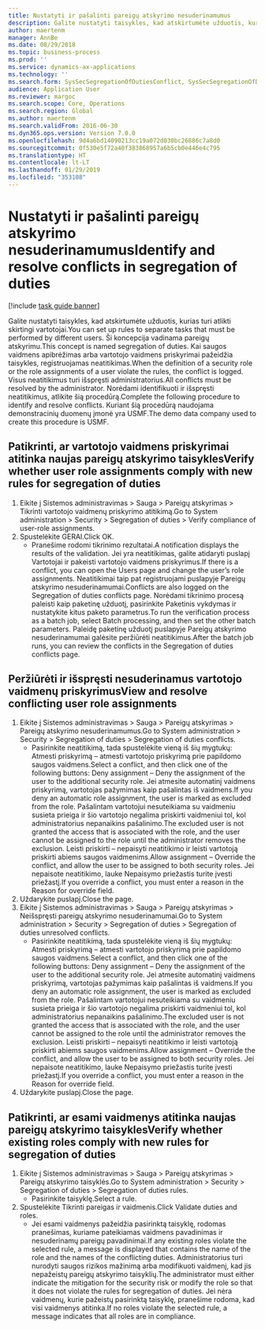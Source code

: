 ```yaml
---
title: Nustatyti ir pašalinti pareigų atskyrimo nesuderinamumus
description: Galite nustatyti taisykles, kad atskirtumėte užduotis, kurias turi atlikti skirtingi vartotojai.
author: maertenm
manager: AnnBe
ms.date: 08/29/2018
ms.topic: business-process
ms.prod: ''
ms.service: dynamics-ax-applications
ms.technology: ''
ms.search.form: SysSecSegregationOfDutiesConflict, SysSecSegregationOfDutiesRule
audience: Application User
ms.reviewer: margoc
ms.search.scope: Core, Operations
ms.search.region: Global
ms.author: maertenm
ms.search.validFrom: 2016-06-30
ms.dyn365.ops.version: Version 7.0.0
ms.openlocfilehash: 9d4a6bd14090213cc19a072d030bc26886c7a8d0
ms.sourcegitcommit: 0f530e5f72a40f383868957a6b5cb0e446e4c795
ms.translationtype: HT
ms.contentlocale: lt-LT
ms.lasthandoff: 01/29/2019
ms.locfileid: "353108"
---
```

# <a name="identify-and-resolve-conflicts-in-segregation-of-duties"></a><span data-ttu-id="a4fac-103">Nustatyti ir pašalinti pareigų atskyrimo nesuderinamumus</span><span class="sxs-lookup"><span data-stu-id="a4fac-103">Identify and resolve conflicts in segregation of duties</span></span>

[!include [task guide banner](../../includes/task-guide-banner.md)]

<span data-ttu-id="a4fac-104">Galite nustatyti taisykles, kad atskirtumėte užduotis, kurias turi atlikti skirtingi vartotojai.</span><span class="sxs-lookup"><span data-stu-id="a4fac-104">You can set up rules to separate tasks that must be performed by different users.</span></span> <span data-ttu-id="a4fac-105">Ši koncepcija vadinama pareigų atskyrimu.</span><span class="sxs-lookup"><span data-stu-id="a4fac-105">This concept is named segregation of duties.</span></span> <span data-ttu-id="a4fac-106">Kai saugos vaidmens apibrėžimas arba vartotojo vaidmens priskyrimai pažeidžia taisykles, registruojamas neatitikimas.</span><span class="sxs-lookup"><span data-stu-id="a4fac-106">When the definition of a security role or the role assignments of a user violate the rules, the conflict is logged.</span></span> <span data-ttu-id="a4fac-107">Visus neatitikimus turi išspręsti administratorius.</span><span class="sxs-lookup"><span data-stu-id="a4fac-107">All conflicts must be resolved by the administrator.</span></span> <span data-ttu-id="a4fac-108">Norėdami identifikuoti ir išspręsti neatitikimus, atlikite šią procedūrą.</span><span class="sxs-lookup"><span data-stu-id="a4fac-108">Complete the following procedure to identify and resolve conflicts.</span></span> <span data-ttu-id="a4fac-109">Kuriant šią procedūrą naudojama demonstracinių duomenų įmonė yra USMF.</span><span class="sxs-lookup"><span data-stu-id="a4fac-109">The demo data company used to create this procedure is USMF.</span></span>


## <a name="verify-whether-user-role-assignments-comply-with-new-rules-for-segregation-of-duties"></a><span data-ttu-id="a4fac-110">Patikrinti, ar vartotojo vaidmens priskyrimai atitinka naujas pareigų atskyrimo taisykles</span><span class="sxs-lookup"><span data-stu-id="a4fac-110">Verify whether user role assignments comply with new rules for segregation of duties</span></span>
1. <span data-ttu-id="a4fac-111">Eikite į Sistemos administravimas > Sauga > Pareigų atskyrimas > Tikrinti vartotojo vaidmenų priskyrimo atitikimą.</span><span class="sxs-lookup"><span data-stu-id="a4fac-111">Go to System administration > Security > Segregation of duties > Verify compliance of user-role assignments.</span></span>
2. <span data-ttu-id="a4fac-112">Spustelėkite GERAI.</span><span class="sxs-lookup"><span data-stu-id="a4fac-112">Click OK.</span></span>
    * <span data-ttu-id="a4fac-113">Pranešime rodomi tikrinimo rezultatai.</span><span class="sxs-lookup"><span data-stu-id="a4fac-113">A notification displays the results of the validation.</span></span>     <span data-ttu-id="a4fac-114">Jei yra neatitikimas, galite atidaryti puslapį Vartotojai ir pakeisti vartotojo vaidmens priskyrimus.</span><span class="sxs-lookup"><span data-stu-id="a4fac-114">If there is a conflict, you can open the Users page and change the user’s role assignments.</span></span> <span data-ttu-id="a4fac-115">Neatitikimai taip pat registruojami puslapyje Pareigų atskyrimo nesuderinamumai.</span><span class="sxs-lookup"><span data-stu-id="a4fac-115">Conflicts are also logged on the Segregation of duties conflicts page.</span></span>     <span data-ttu-id="a4fac-116">Norėdami tikrinimo procesą paleisti kaip paketinę užduotį, pasirinkite Paketinis vykdymas ir nustatykite kitus paketo parametrus.</span><span class="sxs-lookup"><span data-stu-id="a4fac-116">To run the verification process as a batch job, select Batch processing, and then set the other batch parameters.</span></span> <span data-ttu-id="a4fac-117">Paleidę paketinę užduotį puslapyje Pareigų atskyrimo nesuderinamumai galėsite peržiūrėti neatitikimus.</span><span class="sxs-lookup"><span data-stu-id="a4fac-117">After the batch job runs, you can review the conflicts in the Segregation of duties conflicts page.</span></span>  

## <a name="view-and-resolve-conflicting-user-role-assignments"></a><span data-ttu-id="a4fac-118">Peržiūrėti ir išspręsti nesuderinamus vartotojo vaidmenų priskyrimus</span><span class="sxs-lookup"><span data-stu-id="a4fac-118">View and resolve conflicting user role assignments</span></span>
1. <span data-ttu-id="a4fac-119">Eikite į Sistemos administravimas > Sauga > Pareigų atskyrimas > Pareigų atskyrimo nesuderinamumus.</span><span class="sxs-lookup"><span data-stu-id="a4fac-119">Go to System administration > Security > Segregation of duties > Segregation of duties conflicts.</span></span>
    * <span data-ttu-id="a4fac-120">Pasirinkite neatitikimą, tada spustelėkite vieną iš šių mygtukų: Atmesti priskyrimą – atmesti vartotojo priskyrimą prie papildomo saugos vaidmens.</span><span class="sxs-lookup"><span data-stu-id="a4fac-120">Select a conflict, and then click one of the following buttons:     Deny assignment – Deny the assignment of the user to the additional security role.</span></span> <span data-ttu-id="a4fac-121">Jei atmesite automatinį vaidmens priskyrimą, vartotojas pažymimas kaip pašalintas iš vaidmens.</span><span class="sxs-lookup"><span data-stu-id="a4fac-121">If you deny an automatic role assignment, the user is marked as excluded from the role.</span></span> <span data-ttu-id="a4fac-122">Pašalintam vartotojui nesuteikiama su vaidmeniu susieta prieiga ir šio vartotojo negalima priskirti vaidmeniui tol, kol administratorius nepanaikins pašalinimo.</span><span class="sxs-lookup"><span data-stu-id="a4fac-122">The excluded user is not granted the access that is associated with the role, and the user cannot be assigned to the role until the administrator removes the exclusion.</span></span>     <span data-ttu-id="a4fac-123">Leisti priskirti – nepaisyti neatitikimo ir leisti vartotoją priskirti abiems saugos vaidmenims.</span><span class="sxs-lookup"><span data-stu-id="a4fac-123">Allow assignment – Override the conflict, and allow the user to be assigned to both security roles.</span></span> <span data-ttu-id="a4fac-124">Jei nepaisote neatitikimo, lauke Nepaisymo priežastis turite įvesti priežastį.</span><span class="sxs-lookup"><span data-stu-id="a4fac-124">If you override a conflict, you must enter a reason in the Reason for override field.</span></span>  
2. <span data-ttu-id="a4fac-125">Uždarykite puslapį.</span><span class="sxs-lookup"><span data-stu-id="a4fac-125">Close the page.</span></span>
3. <span data-ttu-id="a4fac-126">Eikite į Sistemos administravimas > Sauga > Pareigų atskyrimas > Neišspręsti pareigų atskyrimo nesuderinamumai.</span><span class="sxs-lookup"><span data-stu-id="a4fac-126">Go to System administration > Security > Segregation of duties > Segregation of duties unresolved conflicts.</span></span>
    * <span data-ttu-id="a4fac-127">Pasirinkite neatitikimą, tada spustelėkite vieną iš šių mygtukų: Atmesti priskyrimą – atmesti vartotojo priskyrimą prie papildomo saugos vaidmens.</span><span class="sxs-lookup"><span data-stu-id="a4fac-127">Select a conflict, and then click one of the following buttons:     Deny assignment – Deny the assignment of the user to the additional security role.</span></span> <span data-ttu-id="a4fac-128">Jei atmesite automatinį vaidmens priskyrimą, vartotojas pažymimas kaip pašalintas iš vaidmens.</span><span class="sxs-lookup"><span data-stu-id="a4fac-128">If you deny an automatic role assignment, the user is marked as excluded from the role.</span></span> <span data-ttu-id="a4fac-129">Pašalintam vartotojui nesuteikiama su vaidmeniu susieta prieiga ir šio vartotojo negalima priskirti vaidmeniui tol, kol administratorius nepanaikins pašalinimo.</span><span class="sxs-lookup"><span data-stu-id="a4fac-129">The excluded user is not granted the access that is associated with the role, and the user cannot be assigned to the role until the administrator removes the exclusion.</span></span>     <span data-ttu-id="a4fac-130">Leisti priskirti – nepaisyti neatitikimo ir leisti vartotoją priskirti abiems saugos vaidmenims.</span><span class="sxs-lookup"><span data-stu-id="a4fac-130">Allow assignment – Override the conflict, and allow the user to be assigned to both security roles.</span></span> <span data-ttu-id="a4fac-131">Jei nepaisote neatitikimo, lauke Nepaisymo priežastis turite įvesti priežastį.</span><span class="sxs-lookup"><span data-stu-id="a4fac-131">If you override a conflict, you must enter a reason in the Reason for override field.</span></span>    
4. <span data-ttu-id="a4fac-132">Uždarykite puslapį.</span><span class="sxs-lookup"><span data-stu-id="a4fac-132">Close the page.</span></span>

## <a name="verify-whether-existing-roles-comply-with-new-rules-for-segregation-of-duties"></a><span data-ttu-id="a4fac-133">Patikrinti, ar esami vaidmenys atitinka naujas pareigų atskyrimo taisykles</span><span class="sxs-lookup"><span data-stu-id="a4fac-133">Verify whether existing roles comply with new rules for segregation of duties</span></span>
1. <span data-ttu-id="a4fac-134">Eikite į Sistemos administravimas > Sauga > Pareigų atskyrimas > Pareigų atskyrimo taisyklės.</span><span class="sxs-lookup"><span data-stu-id="a4fac-134">Go to System administration > Security > Segregation of duties > Segregation of duties rules.</span></span>
    * <span data-ttu-id="a4fac-135">Pasirinkite taisyklę.</span><span class="sxs-lookup"><span data-stu-id="a4fac-135">Select a rule.</span></span>  
2. <span data-ttu-id="a4fac-136">Spustelėkite Tikrinti pareigas ir vaidmenis.</span><span class="sxs-lookup"><span data-stu-id="a4fac-136">Click Validate duties and roles.</span></span>
    * <span data-ttu-id="a4fac-137">Jei esami vaidmenys pažeidžia pasirinktą taisyklę, rodomas pranešimas, kuriame pateikiamas vaidmens pavadinimas ir nesuderinamų pareigų pavadinimai.</span><span class="sxs-lookup"><span data-stu-id="a4fac-137">If any existing roles violate the selected rule, a message is displayed that contains the name of the role and the names of the conflicting duties.</span></span> <span data-ttu-id="a4fac-138">Administratorius turi nurodyti saugos rizikos mažinimą arba modifikuoti vaidmenį, kad jis nepažeistų pareigų atskyrimo taisyklių.</span><span class="sxs-lookup"><span data-stu-id="a4fac-138">The administrator must either indicate the mitigation for the security risk or modify the role so that it does not violate the rules for segregation of duties.</span></span>     <span data-ttu-id="a4fac-139">Jei nėra vaidmenų, kurie pažeistų pasirinktą taisyklę, pranešime rodoma, kad visi vaidmenys atitinka.</span><span class="sxs-lookup"><span data-stu-id="a4fac-139">If no roles violate the selected rule, a message indicates that all roles are in compliance.</span></span>  


